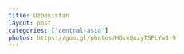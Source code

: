 ```yaml
---
title: Uzbekistan
layout: post
categories: ['central-asia']
photos: https://goo.gl/photos/HGskQozyT5PLYw3r9
---
```

